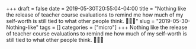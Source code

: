 +++draft = falsedate = 2019-05-30T20:55:04-04:00title = "Nothing like the release of teacher course evaluations to remind me how much of my self-worth is still tied to what other people think. 😬😬😬"slug = "2019-05-30-Nothing-like"tags = []categories = ["micro"]+++Nothing like the release of teacher course evaluations to remind me how much of my self-worth is still tied to what other people think. 😬😬😬